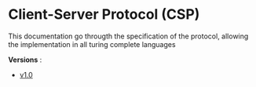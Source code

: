 # Client-Server Protocol (CSP)
This documentation go througth the specification of the protocol, allowing the implementation in all turing complete languages
 
**Versions** :
- [v1.0](./v1.0.md)